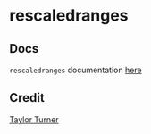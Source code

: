 # rescaledranges

## Docs
`rescaledranges` documentation [here](https://taylorfturner.github.io/rescaledranges/html/index.html)

## Credit
[Taylor Turner](https://www.taylorfturner.com)
